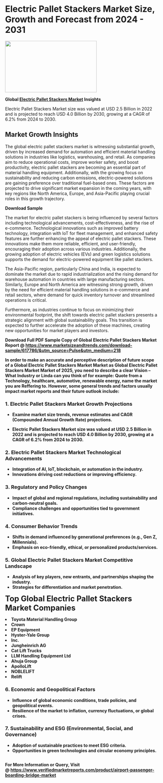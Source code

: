<H1>Electric Pallet Stackers Market Size, Growth and Forecast from 2024 - 2031</H1><img class="aligncenter size-medium wp-image-584254" src="https://thirdeyenews.in/wp-content/uploads/2024/09/Global-Market-Research-300x168.jpeg" alt="" width="300" height="168" /><p><strong>Global&nbsp;<a href="https://www.marketsizeandtrends.com/download-sample/617786/&amp;utm_source=Pulse&amp;utm_medium=218">Electric Pallet Stackers Market</a> Insights</strong></p><p>Electric Pallet Stackers Market size was valued at USD 2.5 Billion in 2022 and is projected to reach USD 4.0 Billion by 2030, growing at a CAGR of 6.2% from 2024 to 2030.</p><p><h2>Market Growth Insights</h2> <p>The global electric pallet stackers market is witnessing substantial growth, driven by increased demand for automation and efficient material handling solutions in industries like logistics, warehousing, and retail. As companies aim to reduce operational costs, improve worker safety, and boost productivity, electric pallet stackers are becoming an essential part of material handling equipment. Additionally, with the growing focus on sustainability and reducing carbon emissions, electric-powered solutions are gaining preference over traditional fuel-based ones. These factors are projected to drive significant market expansion in the coming years, with key regions like North America, Europe, and Asia-Pacific playing crucial roles in this growth trajectory.</p> <p><strong>Download Sample</strong></p> <p>The market for electric pallet stackers is being influenced by several factors including technological advancements, cost-effectiveness, and the rise of e-commerce. Technological innovations such as improved battery technology, integration with IoT for fleet management, and enhanced safety features are further enhancing the appeal of electric pallet stackers. These innovations make them more reliable, efficient, and user-friendly, encouraging their adoption across various industries. Additionally, the growing adoption of electric vehicles (EVs) and green logistics solutions supports the demand for electric-powered equipment like pallet stackers.</p> <p>The Asia-Pacific region, particularly China and India, is expected to dominate the market due to rapid industrialization and the rising demand for warehouse automation in countries with large manufacturing sectors. Similarly, Europe and North America are witnessing strong growth, driven by the need for efficient material handling solutions in e-commerce and retail sectors, where demand for quick inventory turnover and streamlined operations is critical.</p> <p>Furthermore, as industries continue to focus on minimizing their environmental footprint, the shift towards electric pallet stackers presents a strategic alignment with global sustainability goals. This transition is expected to further accelerate the adoption of these machines, creating new opportunities for market players and investors.</p> <p><strong></p><p><span class=""><strong>Download Full PDF Sample Copy of Global Electric Pallet Stackers Market Report</strong> @ <a href="https://www.marketsizeandtrends.com/download-sample/617786/&amp;utm_source=Pulse&amp;utm_medium=218" target="_blank">https://www.marketsizeandtrends.com/download-sample/617786/&amp;utm_source=Pulse&amp;utm_medium=218</a></span></p><p>In order to make an accurate and perceptive description of future scope of a Global&nbsp;Electric Pallet Stackers Market Market as Global&nbsp;Electric Pallet Stackers Market Market of 2025, you need to describe a clear Vision &ndash; What Industry or Linda can you think of for example: Quote from a Technology, healthcare, automotive, renewable energy, name the market you are Reffering to. However, some general trends and factors usually impact market reports and their future outlook include:</p><h3>1.&nbsp;<strong>Electric Pallet Stackers Market Growth Projections</strong></h3><ul><li>Examine market size trends, revenue estimates and CAGR (Compounded Annual Growth Rate) projections.</li><li><p>Electric Pallet Stackers Market size was valued at USD 2.5 Billion in 2022 and is projected to reach USD 4.0 Billion by 2030, growing at a CAGR of 6.2% from 2024 to 2030.</p></li></ul><h3>2.&nbsp;<strong>Electric Pallet Stackers Market Technological Advancements</strong></h3><ul><li>Integration of AI, IoT, blockchain, or automation in the industry.</li><li>Innovations driving cost reductions or improving efficiency.</li></ul><h3>3.&nbsp;<strong>Regulatory and Policy Changes</strong></h3><ul><li>Impact of global and regional regulations, including sustainability and carbon-neutral goals.</li><li>Compliance challenges and opportunities tied to government initiatives.</li></ul><h3>4.&nbsp;<strong>Consumer Behavior Trends</strong></h3><ul><li>Shifts in demand influenced by generational preferences (e.g., Gen Z, Millennials).</li><li>Emphasis on eco-friendly, ethical, or personalized products/services.</li></ul><h3>5.&nbsp;<strong>Global Electric Pallet Stackers Market Competitive Landscape</strong></h3><ul><li>Analysis of key players, new entrants, and partnerships shaping the industry.</li><li>Strategies for differentiation and market penetration.</li></ul><p data-pm-slice="1 1 []"><span style="color: inherit; font-family: inherit; font-size: 25px;">Top Global Electric Pallet Stackers Market Companies</span></p><div class="" data-test-id=""><p><li>Toyota Material Handling Group</li><li> Crown</li><li> EP Equipment</li><li> Hyster-Yale Group</li><li> Inc.</li><li> Jungheinrich AG</li><li> Cat Lift Trucks</li><li> LLM Handling Equipment Ltd</li><li> Ahuja Group</li><li> ApolloLift</li><li> NOBLELIFT</li><li> Relift</li></p></div><h3>6.&nbsp;<strong>Economic and Geopolitical Factors</strong></h3><ul><li>Influence of global economic conditions, trade policies, and geopolitical events.</li><li>Resilience of the market to inflation, currency fluctuations, or global crises.</li></ul><h3>7.&nbsp;<strong>Sustainability and ESG (Environmental, Social, and Governance)</strong></h3><ul><li>Adoption of sustainable practices to meet ESG criteria.</li><li>Opportunities in green technologies and circular economy principles.</li></ul><h2><strong style="font-size: 14px;">For More Information or Query, Visit @&nbsp;</strong><a style="background-color: #ffffff; font-size: 14px;" href="https://www.marketsizeandtrends.com/report/electric-pallet-stackers-market/" target="_blank">https://www.verifiedmarketreports.com/product/airport-passenger-boarding-bridge-market</a></h2>
